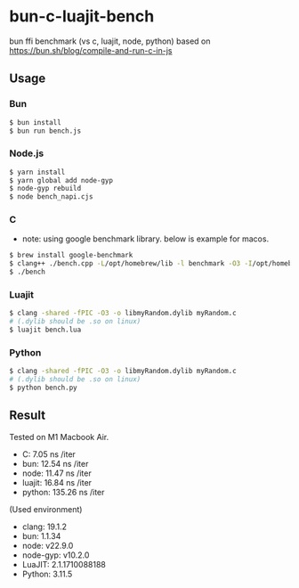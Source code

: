 # bun-c-luajit-bench

bun ffi benchmark (vs c, luajit, node, python)
based on https://bun.sh/blog/compile-and-run-c-in-js

## Usage

### Bun

```bash
$ bun install
$ bun run bench.js
```

### Node.js

```bash
$ yarn install
$ yarn global add node-gyp
$ node-gyp rebuild
$ node bench_napi.cjs
```

### C

- note: using google benchmark library. below is example for macos.

```bash
$ brew install google-benchmark
$ clang++ ./bench.cpp -L/opt/homebrew/lib -l benchmark -O3 -I/opt/homebrew/include -o bench
$ ./bench
```

### Luajit

```bash
$ clang -shared -fPIC -O3 -o libmyRandom.dylib myRandom.c
# (.dylib should be .so on linux)
$ luajit bench.lua
```

### Python
    
```bash
$ clang -shared -fPIC -O3 -o libmyRandom.dylib myRandom.c
# (.dylib should be .so on linux)
$ python bench.py
```

## Result

Tested on M1 Macbook Air.

- C: 7.05 ns /iter
- bun: 12.54 ns /iter
- node: 11.47 ns /iter
- luajit: 16.84 ns /iter
- python: 135.26 ns /iter

(Used environment)

- clang: 19.1.2
- bun: 1.1.34
- node: v22.9.0
- node-gyp: v10.2.0
- LuaJIT: 2.1.1710088188
- Python: 3.11.5

